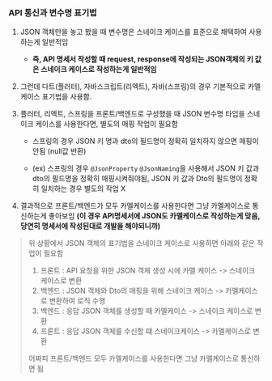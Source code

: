 ### API 통신과 변수명 표기법

1. JSON 객체만을 놓고 봤을 때 변수명은 스네이크 케이스를 표준으로 채택하여 사용하는게 일반적임
   - **즉, API 명세서 작성할 때 request, response에 작성되는 JSON객체의 키 값은 스네이크 케이스로 작성하는게 일반적임**

2. 그런데 다트(플러터), 자바스크립트(리엑트), 자바(스프링)의 경우 기본적으로 카멜케이스 표기법을 사용함.

3. 플러터, 리엑트, 스프링을 프론트/백엔드로 구성했을 때 JSON 변수명 타입을 스네이크 케이스를 사용한다면, 별도의 매핑 작업이 필요함

   - 스프링의 경우 JSON 키 명과 dto의 필드명이 정확히 일치하지 않으면 매핑이 안됨
     (null값 반환)

   - (ex) 스프링의 경우 `@JsonProperty` `@JsonNaming`을 사용해서 JSON 키 값과 dto의 필드명을 정확히 매핑시켜줘야됨,  JSON 키 값과 Dto의 필드명이 정확히 일치하는 경우 별도의 작업 X

4. 결과적으로 프론트/백엔드가 모두 카멜케이스를 사용한다면 그냥 카멜케이스로 통신하는게 좋아보임 
   **(이 경우 API명세서에 JSON도 카멜케이스로 작성하는게 맞음, 당연히 명세서에 작성된대로 개발을 해야되니까)**

> 위 상황에서 JSON 객체의 표기법을 스네이크 케이스로 사용하면 아래와 같은 작업이 필요함
>
> 1. 프론트 : API 요청을 위한  JSON 객체 생성 시에 카멜 케이스 -> 스네이크 케이스로 변환
> 2. 백엔드 : JSON 객체와 Dto의 매핑을 위해 스네이크 케이스 -> 카멜케이스로 변환하여 로직 수행
> 3. 백엔드 : 응답 JSON 객체를 생성할 때 카멜케이스 -> 스네이크 케이스로 변환
> 4. 프론트 : 응답 JSON 객체를 수신할 떄 스네이크케이스 -> 카멜케이스로 변환
>
> 어짜피 프론트/백엔드 모두 카멜케이스를 사용한다면 그냥 카멜케이스로 통신하면 됨